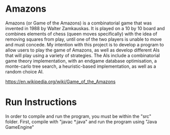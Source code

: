 # Amazons
Amazons (or Game of the Amazons) is a combinatorial game that was invented in 1988 by Walter Zamkauskas. It is played on a 10 by 10 board and combines elements of chess (queen moves specifically) with the idea of removing squares from play, until one of the two players is unable to move and must concede. My intention with this project is to develop a program to allow users to play the game of Amazons, as well as develop different AIs that will play using a variety of strategies. The AIs include a combinatorial game theory implementation, with an endgame database optimisation, a monte-carlo tree search, a heuristic-based implementation, as well as a random choice AI.

https://en.wikipedia.org/wiki/Game_of_the_Amazons

# Run Instructions
In order to compile and run the program, you must be within the "src" folder. First, compile with "javac *.java" and run the program using "Java GameEngine"

